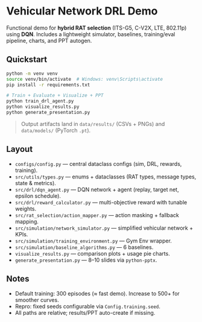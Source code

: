 # Vehicular Network DRL Demo

Functional demo for **hybrid RAT selection** (ITS-G5, C-V2X, LTE, 802.11p) using **DQN**. Includes a lightweight simulator, baselines, training/eval pipeline, charts, and PPT autogen.

## Quickstart
```bash
python -m venv venv
source venv/bin/activate  # Windows: venv\Scripts\activate
pip install -r requirements.txt

# Train + Evaluate + Visualize + PPT
python train_drl_agent.py
python visualize_results.py
python generate_presentation.py
```

> Output artifacts land in `data/results/` (CSVs + PNGs) and `data/models/` (PyTorch `.pt`).

## Layout

* `configs/config.py` — central dataclass configs (sim, DRL, rewards, training).
* `src/utils/types.py` — enums + dataclasses (RAT types, message types, state & metrics).
* `src/drl/dqn_agent.py` — DQN network + agent (replay, target net, epsilon schedule).
* `src/drl/reward_calculator.py` — multi-objective reward with tunable weights.
* `src/rat_selection/action_mapper.py` — action masking + fallback mapping.
* `src/simulation/network_simulator.py` — simplified vehicular network + KPIs.
* `src/simulation/training_environment.py` — Gym Env wrapper.
* `src/simulation/baseline_algorithms.py` — 6 baselines.
* `visualize_results.py` — comparison plots + usage pie charts.
* `generate_presentation.py` — 8–10 slides via `python-pptx`.

## Notes

* Default training: 300 episodes (≈ fast demo). Increase to 500+ for smoother curves.
* Repro: fixed seeds configurable via `Config.training.seed`.
* All paths are relative; results/PPT auto-create if missing.

